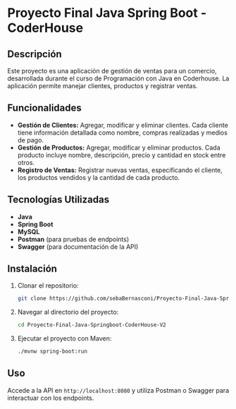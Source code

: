 # Proyecto Final Java Spring Boot - CoderHouse

## Descripción
Este proyecto es una aplicación de gestión de ventas para un comercio, desarrollada durante el curso de Programación con Java en Coderhouse. La aplicación permite manejar clientes, productos y registrar ventas.

## Funcionalidades
- **Gestión de Clientes:** Agregar, modificar y eliminar clientes. Cada cliente tiene información detallada como nombre, compras realizadas y medios de pago.
- **Gestión de Productos:** Agregar, modificar y eliminar productos. Cada producto incluye nombre, descripción, precio y cantidad en stock entre otros.
- **Registro de Ventas:** Registrar nuevas ventas, especificando el cliente, los productos vendidos y la cantidad de cada producto.

## Tecnologías Utilizadas
- **Java**
- **Spring Boot**
- **MySQL**
- **Postman** (para pruebas de endpoints)
- **Swagger** (para documentación de la API)

## Instalación
1. Clonar el repositorio:
    ```bash
    git clone https://github.com/sebaBernasconi/Proyecto-Final-Java-Springboot-CoderHouse-V2.git
    ```
2. Navegar al directorio del proyecto:
    ```bash
    cd Proyecto-Final-Java-Springboot-CoderHouse-V2
    ```
3. Ejecutar el proyecto con Maven:
    ```bash
    ./mvnw spring-boot:run
    ```

## Uso
Accede a la API en `http://localhost:8080` y utiliza Postman o Swagger para interactuar con los endpoints.
